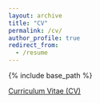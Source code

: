 ```yaml
---
layout: archive
title: "CV"
permalink: /cv/
author_profile: true
redirect_from:
  - /resume
---
```


{% include base_path %}

[Curriculum Vitae (CV)](https://amadorclagunas.github.io/files/Lagunas_CV_2024_10_14.pdf)
